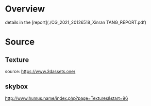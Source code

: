 # Overview
details in the [report](./CG_2021_20126518_Xinran TANG_REPORT.pdf) 


# Source

## Texture

source: https://www.3dassets.one/


## skybox

http://www.humus.name/index.php?page=Textures&start=96
